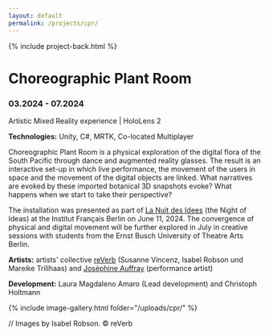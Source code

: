 ```yaml
---
layout: default
permalink: /projects/cpr/
---
```


{% include project-back.html %}

# Choreographic Plant Room

### 03.2024 - 07.2024

Artistic Mixed Reality experience  \| HoloLens 2 

**Technologies:** Unity, C#, MRTK, Co-located Multiplayer

Choreographic Plant Room is a physical exploration of the digital flora of the South Pacific through dance and augmented reality glasses. The result is an interactive set-up in which live performance, the movement of the users in space and the movement of the digital objects are linked. What narratives are evoked by these imported botanical 3D snapshots evoke? What happens when we start to take their perspective?

The installation was presented as part of <a href ="https://www.institutfrancais.de/de/berlin/event/die-nacht-der-ideen-2024-berlin-25087#/" target="_blank">La Nuit des Idees</a> (the Night of Ideas) at the Institut Français Berlin on June 11, 2024. The convergence of physical and digital movement will be further explored in July in creative sessions with students from the Ernst Busch University of Theatre Arts Berlin.

**Artists:** artists' collective <a href ="http://isabelrobson.de/archive/reverb/" target="_blank">reVerb</a> (Susanne Vincenz, Isabel Robson und Mareike Trillhaas) and <a href ="https://www.josephineauffray.com/" target="_blank">Joséphine Auffray</a> (performance artist)

**Development:** Laura Magdaleno Amaro (Lead development) and Christoph Holtmann

{% include image-gallery.html folder="/uploads/cpr/" %}

<p class="comment">// Images by Isabel Robson. © reVerb</p>
